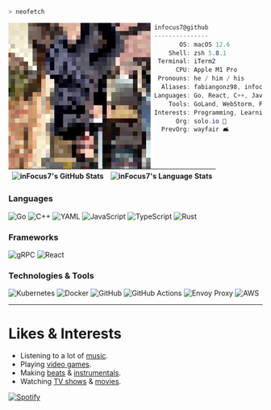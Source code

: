 ```zsh
> neofetch
```
<img align="left" alt="Fabian as pixels" src="./assets/prof.png" width="289px">

```csharp
infocus7@github
---------------
       OS: macOS 12.6
    Shell: zsh 5.8.1
 Terminal: iTerm2
      CPU: Apple M1 Pro
 Pronouns: he / him / his
  Aliases: fabiangonz98, infocus7
Languages: Go, React, C++, JavaScript, PHP
    Tools: GoLand, WebStorm, Figma, Ableton Live
Interests: Programming, Learning, Music, TV
      Org: solo.io 🦄
  PrevOrg: wayfair 🛋
```

<!-- The first two were supposed to be vertically aligned (like flex-direction: vertical), but not sure if that's possible in md -->
<!-- TODO why this break? -->
<!-- <img align="left" src="./assets/1x1.png" alt="placeholder stretch to align colors" width="225px" height="1"/>
<img align="left" width="26" height="30px" alt="#57586d" src="https://via.placeholder.com/100/57586d/ffffff?text=+"/>
<img align="left" width="26" height="30px" alt="#1b1219" src="https://via.placeholder.com/100/1b1219/ffffff?text=+"/>
<img align="left" width="26" height="30px" alt="#f5ead4" src="https://via.placeholder.com/100/f5ead4/000000?text=+"/>
<img align="left" width="26" height="30px" alt="#6d4d39" src="https://via.placeholder.com/100/6d4d39/ffffff?text=+"/>
<img width="26" height="30px" alt="#d69569" src="https://via.placeholder.com/100/d69569/000000?text=+"/> -->


<!-- GitHub Stats -->
| <img align="center" src="https://github-readme-stats-infocus7.vercel.app/api?username=infocus7&theme=tokyonight&count_private=true&show_icons=true&hide=commits" alt="inFocus7's GitHub Stats"/> | <img align="center" src="https://github-readme-stats-infocus7.vercel.app/api/top-langs/?username=infocus7&hide=&layout=compact&theme=tokyonight&langs_count=5&exclude_repo=github-readme-stats,do-not-submit-action-tester" alt="inFocus7's Language Stats"/> | 
| ------------- | ------------- |

<!-- Information -->
### Languages
![Go](https://img.shields.io/badge/go-%2300ADD8.svg?style=for-the-badge&logo=go&logoColor=white)
![C++](https://img.shields.io/badge/c++-%2300599C.svg?style=for-the-badge&logo=c%2B%2B&logoColor=white)
![YAML](https://img.shields.io/badge/-YAML-000?style=for-the-badge&logo=YAML)
![JavaScript](https://img.shields.io/badge/javascript-%23323330.svg?style=for-the-badge&logo=javascript&logoColor=%23F7DF1E)
![TypeScript](https://img.shields.io/badge/typescript-%23007ACC.svg?style=for-the-badge&logo=typescript&logoColor=white)
![Rust](https://img.shields.io/badge/rust-%23000000.svg?style=for-the-badge&logo=rust&logoColor=white)

### Frameworks
![gRPC](https://img.shields.io/badge/-gRPC-000?style=for-the-badge&logo=gRPC)
![React](https://img.shields.io/badge/react-%2320232a.svg?style=for-the-badge&logo=react&logoColor=%2361DAFB)

### Technologies & Tools
![Kubernetes](https://img.shields.io/badge/kubernetes-%23326ce5.svg?style=for-the-badge&logo=kubernetes&logoColor=white)
![Docker](https://img.shields.io/badge/docker-%230db7ed.svg?style=for-the-badge&logo=docker&logoColor=white)
![GitHub](https://img.shields.io/badge/github-%23121011.svg?style=for-the-badge&logo=github&logoColor=white)
![GitHub Actions](https://img.shields.io/badge/github%20actions-%232671E5.svg?style=for-the-badge&logo=githubactions&logoColor=white)
![Envoy Proxy](https://img.shields.io/badge/-Envoy-000?style=for-the-badge&logo=EnvoyProxy)
![AWS](https://img.shields.io/badge/AWS-%23FF9900.svg?style=for-the-badge&logo=amazon-aws&logoColor=white)

---
<!-- Misc -->
# Likes & Interests

- Listening to a lot of [music](https://www.last.fm/user/inFocus7).
- Playing [video games](https://steamcommunity.com/id/inFocus7).
- Making [beats](https://traktrain.com/inf0) & [instrumentals](https://open.spotify.com/artist/0fNC7QchRvVbw3XERNJFHu?si=j1rENuaRRT2K74LrEwmtzA).
- Watching [TV shows](https://trakt.tv/users/fabiangonz98) & [movies](https://letterboxd.com/fabiangonz98/).

[![Spotify](https://infocus7-2.vercel.app/api/spotify)](https://open.spotify.com/user/infocus7)
